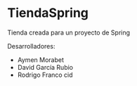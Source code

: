 # TiendaSpring
Tienda creada para un proyecto de Spring

Desarrolladores:

- Aymen Morabet
- David García Rubio
- Rodrigo Franco cid
